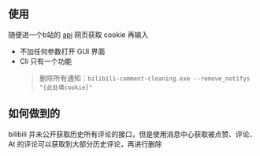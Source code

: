 ## 使用
随便进一个b站的 [api](https://api.bilibili.com/x/msgfeed/reply?platform=web&build=0&mobi_app=web) 网页获取 cookie 再输入
- 不加任何参数打开 GUI 界面
- Cli 只有一个功能
    > 删除所有通知：`bilibili-comment-cleaning.exe --remove_notifys "{此处填cookie}"`

## 如何做到的
bilibili 并未公开获取历史所有评论的接口，但是使用消息中心获取被点赞、评论、At 的评论可以获取到大部分历史评论，再进行删除
